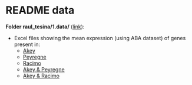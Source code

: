 # README data

**Folder raul_tesina/1.data/** ([link](https://github.com/jjaa-mp/raul_tesina/tree/master/1.data/ABAData_AkeyPeyRac)):

  + Excel files showing the mean expression (using ABA dataset) of genes present in:
    + [Akey](https://github.com/jjaa-mp/raul_tesina/blob/master/1.data/ABAData_AkeyPeyRac/ABA_GenesAkey.xlsx)
    + [Peyregne](https://github.com/jjaa-mp/raul_tesina/blob/master/1.data/ABAData_AkeyPeyRac/ABA_GenesPey.xlsx)
    + [Racimo](https://github.com/jjaa-mp/raul_tesina/blob/master/1.data/ABAData_AkeyPeyRac/ABA_GenesRac.xlsx)
    + [Akey & Peyregne](https://github.com/jjaa-mp/raul_tesina/blob/master/1.data/ABAData_AkeyPeyRac/ABA_GenesAkeyPey.xlsx)
    + [Akey & Racimo](https://github.com/jjaa-mp/raul_tesina/blob/master/1.data/ABAData_AkeyPeyRac/ABA_GenesAkeyRac.xlsx)
